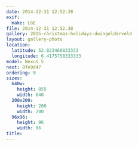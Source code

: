 ```yaml
---
date: 2014-12-31 12:52:38
exif:
  make: LGE
file: 2014-12-31 12.52.38
gallery: 2015-christmas-holidays-dwingelderveld
layout: gallery-photo
location:
  latitude: 52.823460833333
  longitude: 6.4175758333333
model: Nexus 5
next: 8fe9d47
ordering: 0
sizes:
  640w:
    height: 855
    width: 640
  200x200:
    height: 200
    width: 200
  96x96:
    height: 96
    width: 96
title: 
---
```

